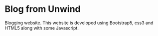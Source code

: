 # Blog from Unwind
Blogging website.
This website is developed using Bootstrap5, css3 and HTML5 along with some Javascript.
